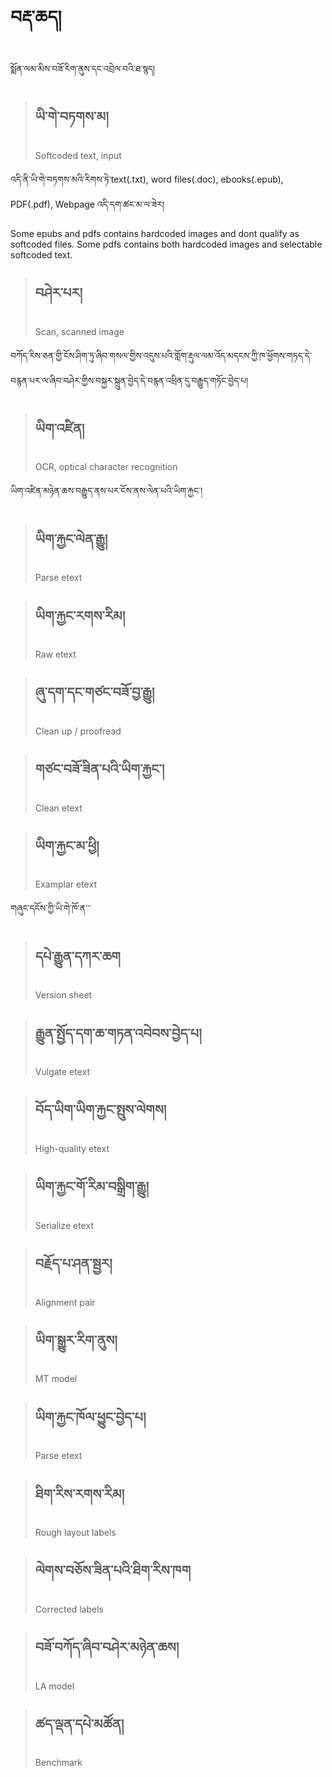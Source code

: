 # བརྡ་ཆད།
སྨོན་ལམ་མིས་བཟོ་རིག་ནུས་དང་འབྲེལ་བའི་ཐ་སྙད།

> ## ཡི་གེ་བཏགས་མ། 
> Softcoded text, input

འདི་ནི་ཡི་གེ་བཏགས་མའི་རིགས་ཏེ་text(.txt), word files(.doc), ebooks(.epub), PDF(.pdf), Webpage འདི་དག་ཚང་མ་ལ་ཟེར། 

Some epubs and pdfs contains hardcoded images and dont qualify as softcoded files. Some pdfs contains both hardcoded images and selectable softcoded text.

> ## བཤེར་པར། 
> Scan, scanned image

བཀོད་རིས་ཅན་གྱི་ངོས་ཤིག་ཏུ་ཞིབ་གསལ་གྱིས་འདུས་པའི་གློག་རྡུལ་ལམ་འོད་མདངས་ཀྱི་ཁ་ཕྱོགས་གཏད་དེ་བརྙན་པར་ལ་ཞིབ་བཤེར་གྱིས་བསྐྱར་སྐྲུན་བྱེད་དེ་བརྙན་འཕྲིན་དུ་བརྒྱུད་གཏོང་བྱེད་པ།

> ## ཡིག་འཛིན། 
> OCR, optical character recognition

ཡིག་འཛིན་མཉེན་ཆས་བརྒྱུད་ནས་པར་ངོས་ནས་ལེན་པའི་ཡིག་རྐྱང་།

> ## ཡིག་རྐྱང་ལེན་རྒྱུ། 
> Parse etext

> ## ཡིག་རྐྱང་རགས་རིམ། 
> Raw etext

> ## ཞུ་དག་དང་གཙང་བཟོ་བྱ་རྒྱུ། 
> Clean up / proofread


> ## གཙང་བཟོ་ཟིན་པའི་ཡིག་རྐྱང་། 
> Clean etext

> ## ཡིག་རྐྱང་མ་ཕྱི། 
> Examplar etext

གཞུང་དངོས་ཀྱི་ཡི་གེ་ཁོ་ན་་་

> ## དཔེ་རྒྱུན་དཀར་ཆག 
> Version sheet


> ## རྒྱུན་སྤྱོད་དག་ཆ་གཏན་འབེབས་བྱེད་པ། 
> Vulgate etext

> ## བོད་ཡིག་ཡིག་རྐྱང་སྤུས་ལེགས། 
> High-quality etext


> ## ཡིག་རྐྱང་གོ་རིམ་བསྒྲིག་རྒྱུ། 
> Serialize etext

> ## བརྗོད་པ་ཤན་སྦྱར།
> Alignment pair


> ## ཡིག་སྒྱུར་རིག་ནུས། 
> MT model


> ## ཡིག་རྐྱང་ཁོལ་ཕྱུང་བྱེད་པ། 
> Parse etext


> ## ཐིག་རིས་རགས་རིམ།
> Rough layout labels


> ## ལེགས་བཅོས་ཟིན་པའི་ཐིག་རིས་ཁག
> Corrected labels


> ## བཟོ་བཀོད་ཞིབ་བཤེར་མཉེན་ཆས།
> LA model


> ## ཚད་ལྡན་དཔེ་མཚོན།
> Benchmark








